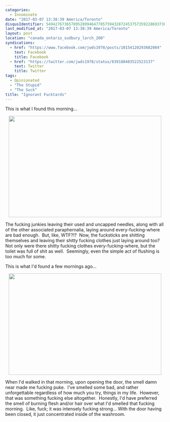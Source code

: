 ```yaml
---
categories:
  - Innominate
date: "2017-03-07 13:38:39 America/Toronto"
disqusIdentifier: 5494276736578952899464778575943287245375735922869373837483266928369472399886528747993398225556638539
last_modified_at: "2017-03-07 13:38:39 America/Toronto"
layout: post
location: "canada_ontario_sudbury_larch_200"
syndications:
  - href: "https://www.facebook.com/jwds1978/posts/10154120293682084"
    text: Facebook
    title: Facebook
  - href: "https://twitter.com/jwds1978/status/839188403522523137"
    text: Twitter
    title: Twitter
tags:
  - Opinionated
  - "The Stupid"
  - "The Suck"
title: "Ignorant Fucktards"
---
```


<p>
  This is what I found this morning&hellip;
</p>
<!-- excerptBreak -->
<p>
  <a href="{{ site.uri.assets }}/blog/2017/03/07/ignorant-fucktards/2017-03-07_06-25-05_03-02.jpeg" rel="me" target="_blank" title=""><img
    alt="" height="321" src="{{ site.uri.assets }}/blog/2017/03/07/ignorant-fucktards/2017-03-07_06-25-05_03-02_482x321.jpg"
    style="border: 0px; display: block; margin-left: auto; margin-right: auto;" width="482" /></a>
</p>
<p>
  The fucking junkies leaving their used and uncapped needles, along with all of the other associated paraphernalia, laying around every-fucking-where are bad
  enough.&nbsp; But, like, WTF?!?&nbsp; Now, the fucksticks are shitting themselves and leaving their shitty fucking clothes just laying around too?&nbsp; Not
  only were there shitty fucking clothes every-fucking-where, but the toilet was full of shit as well.&nbsp; Seemingly, even the simple act of flushing is too
  much for some.
</p>
<p>
  This is what I'd found a few mornings ago&hellip;
</p>
<p>
  <a href="{{ site.uri.assets }}/blog/2017/03/07/ignorant-fucktards/2017-03-02_06-30-22_03-02.jpeg" rel="me" target="_blank" title=""><img
    alt="" height="321" src="{{ site.uri.assets }}/blog/2017/03/07/ignorant-fucktards/2017-03-02_06-30-22_03-02_482x321.jpg"
    style="border: 0px; display: block; margin-left: auto; margin-right: auto;" width="482" /></a>
</p>
<p>
  When I'd walked in that morning, upon opening the door, the smell damn near made me fucking puke.&nbsp; I've smelled some bad, and rather unforgettable
  regardless of how much you try, things in my life.&nbsp; However, that was something fucking else altogether.&nbsp; Honestly, I'd have preferred the smell of
  burning flesh and/or hair over what I'd smelled that fucking morning.&nbsp; Like, fuck; it was intensely fucking strong&hellip; With the door having been
  closed, it just concentrated inside of the washroom.
</p>
